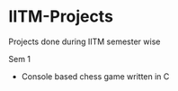 # IITM-Projects
Projects done during IITM semester wise

Sem 1
 - Console based chess game written in C

